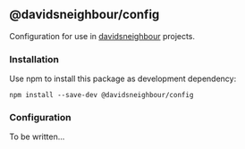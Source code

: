 ## @davidsneighbour/config

Configuration for use in [davidsneighbour](https://github.com/davidsneighbour/) projects.

### Installation

Use npm to install this package as development dependency:

```shell
npm install --save-dev @davidsneighbour/config
```

### Configuration

To be written...
